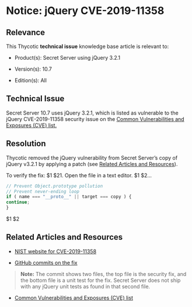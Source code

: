 [title]: # (Notice: jQuery CVE-2019-11358)
[tags]: # (troubleshooting, workaround, notice, jquery, cve)
[priority]: # (1000)

# Notice: jQuery CVE-2019-11358

## Relevance

This Thycotic **technical issue** knowledge base article is relevant to:

- Product(s): Secret Server using jQuery 3.2.1

- Version(s): 10.7

- Edition(s): All

## Technical Issue

Secret Server 10.7 uses jQuery 3.2.1, which is listed as vulnerable to the jQuery CVE-2019-11358 security issue on the [Common Vulnerabilities and Exposures (CVE) list.](https://cve.mitre.org/) 

## Resolution

Thycotic removed the jQuery vulnerability from Secret Server’s copy of jQuery v3.2.1 by applying a patch (see [Related Articles and Resources](#related-articles-and-resources)). 

To verify the fix:
$1
$21. Open the file in a text editor.
$1
$2...
   ``` javascript
   // Prevent Object.prototype pollution
   // Prevent never-ending loop
   if ( name === "__proto__" || target === copy ) {
   continue;
   }
   ```
$1
$2
## Related Articles and Resources

- [NIST website for CVE-2019-11358](https://nvd.nist.gov/vuln/detail/CVE-2019-11358)

- [GitHub commits on the fix](https://github.com/jquery/jquery/commit/753d591aea698e57d6db58c9f722cd0808619b1b)

> **Note:** The commit shows two files, the top file is the security fix, and the bottom file is a unit test for the fix. Secret Server does not ship with any jQuery unit tests as found in that second file.

- [Common Vulnerabilities and Exposures (CVE) list](https://cve.mitre.org/)
